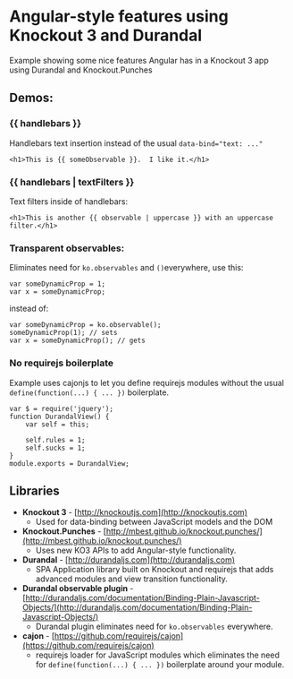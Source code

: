 # Angular-style features using Knockout 3 and Durandal

Example showing some nice features Angular has in a Knockout 3 app using Durandal and Knockout.Punches

## Demos:

### {{ handlebars }}
Handlebars text insertion instead of the usual `data-bind="text: ..."`

```<h1>This is {{ someObservable }}.  I like it.</h1>```

### {{ handlebars | __textFilters__ }}
Text filters inside of handlebars:

```<h1>This is another {{ observable | uppercase }} with an uppercase  filter.</h1>```

### Transparent observables:
Eliminates need for `ko.observables` and `()`everywhere, use this:


    var someDynamicProp = 1;
    var x = someDynamicProp;

instead of:

    var someDynamicProp = ko.observable();
    someDynamicProp(1); // sets
    var x = someDynamicProp(); // gets

### No requirejs boilerplate
Example uses cajonjs to let you define requirejs modules without the usual `define(function(...) { ... })` boilerplate.

    var $ = require('jquery');
    function DurandalView() {
        var self = this;

        self.rules = 1;
        self.sucks = 1;
    }
    module.exports = DurandalView;


## Libraries

- **Knockout 3** - [http://knockoutjs.com](http://knockoutjs.com)
	- Used for data-binding between JavaScript models and the DOM
- **Knockout.Punches** - [http://mbest.github.io/knockout.punches/](http://mbest.github.io/knockout.punches/)
	- Uses new KO3 APIs to add Angular-style functionality.
- **Durandal** - [http://durandaljs.com](http://durandaljs.com)
	- SPA Application library built on Knockout and requirejs that adds advanced modules and view transition functionality.
- **Durandal observable plugin** - [http://durandaljs.com/documentation/Binding-Plain-Javascript-Objects/](http://durandaljs.com/documentation/Binding-Plain-Javascript-Objects/)
    - Durandal plugin eliminates need for `ko.observables` everywhere.
- **cajon** - [https://github.com/requirejs/cajon](https://github.com/requirejs/cajon)
	- requirejs loader for JavaScript modules which eliminates the need for `define(function(...) { ... })` boilerplate around your module.
